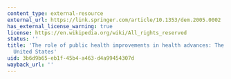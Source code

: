 ```yaml
---
content_type: external-resource
external_url: https://link.springer.com/article/10.1353/dem.2005.0002
has_external_license_warning: true
license: https://en.wikipedia.org/wiki/All_rights_reserved
status: ''
title: 'The role of public health improvements in health advances: The twentieth-century
  United States'
uid: 3b6d9b65-eb1f-45b4-a463-d4a99454307d
wayback_url: ''
---
```

